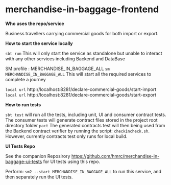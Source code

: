 
# merchandise-in-baggage-frontend

**Who uses the repo/service**

Business travellers carrying commercial goods for both import or export.

**How to start the service locally**

`sbt run` This will only start the service as standalone but unable to interact with any other services including Backend and DataBase

SM profile : MERCHANDISE_IN_BAGGAGE_ALL
`sm MERCHANDISE_IN_BAGGAGE_ALL` This will start all the required services to complete a journey

`local url` http://localhost:8281/declare-commercial-goods/start-import
`local url` http://localhost:8281/declare-commercial-goods/start-export

**How to run tests**

`sbt test` will run all the tests, including unit, UI and consumer contract tests. The consumer tests will generate
contract files stored in the project root directory folder `pact`
The generated contracts test will then being used from the Backend contract verifier by running the script:
`checkincheck.sh`. However, currently contracts test only runs for local build.

**UI Tests Repo**

See the companion Reposirory https://github.com/hmrc/merchandise-in-baggage-ui-tests for UI tests using this repo.

Perform: `sm2 --start MERCHANDISE_IN_BAGGAGE_ALL` to run this service, and then separately run the UI tests.
